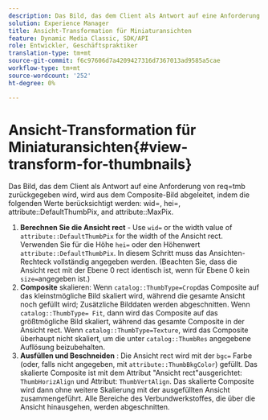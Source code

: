 ```yaml
---
description: Das Bild, das dem Client als Antwort auf eine Anforderung von req=tmb zurückgegeben wird, wird vom Composite-Bild abgeleitet, indem die folgenden Werte mit wid=, hei=, attribute DefaultThumbPix und attribute MaxPix berücksichtigt werden.
solution: Experience Manager
title: Ansicht-Transformation für Miniaturansichten
feature: Dynamic Media Classic, SDK/API
role: Entwickler, Geschäftspraktiker
translation-type: tm+mt
source-git-commit: f6c97606d7a4209427316d7367013ad9585a5cae
workflow-type: tm+mt
source-wordcount: '252'
ht-degree: 0%

---
```



# Ansicht-Transformation für Miniaturansichten{#view-transform-for-thumbnails}

Das Bild, das dem Client als Antwort auf eine Anforderung von req=tmb zurückgegeben wird, wird aus dem Composite-Bild abgeleitet, indem die folgenden Werte berücksichtigt werden: wid=, hei=, attribute::DefaultThumbPix, and attribute::MaxPix.

1. **Berechnen Sie die Ansicht rect** - Use  `wid=` or the width value of  `attribute::DefaultThumbPix` for the width of the Ansicht rect. Verwenden Sie für die Höhe `hei=` oder den Höhenwert `attribute::DefaultThumbPix`. In diesem Schritt muss das Ansichten-Rechteck vollständig angegeben werden. (Beachten Sie, dass die Ansicht rect mit der Ebene 0 rect identisch ist, wenn für Ebene 0 kein `size=`angegeben ist.)
1. **Composite**  skalieren: Wenn  `catalog::ThumbType=Crop`das Composite auf das kleinstmögliche Bild skaliert wird, während die gesamte Ansicht noch gefüllt wird; Zusätzliche Bilddaten werden abgeschnitten. Wenn `catalog::ThumbType= Fit`, dann wird das Composite auf das größtmögliche Bild skaliert, während das gesamte Composite in der Ansicht rect. Wenn `catalog::ThumbType=Texture`, wird das Composite überhaupt nicht skaliert, um die unter `catalog::ThumbRes` angegebene Auflösung beizubehalten.
1. **Ausfüllen und Beschneiden** : Die Ansicht rect wird mit der  `bgc=` Farbe (oder, falls nicht angegeben, mit  `attribute::ThumbBkgColor`) gefüllt. Das skalierte Composite ist mit dem Attribut &quot;Ansicht rect&quot;ausgerichtet: `ThumbHorizAlign` und Attribut: `ThumbVertAlign`. Das skalierte Composite wird dann ohne weitere Skalierung mit der ausgefüllten Ansicht zusammengeführt. Alle Bereiche des Verbundwerkstoffes, die über die Ansicht hinausgehen, werden abgeschnitten.

